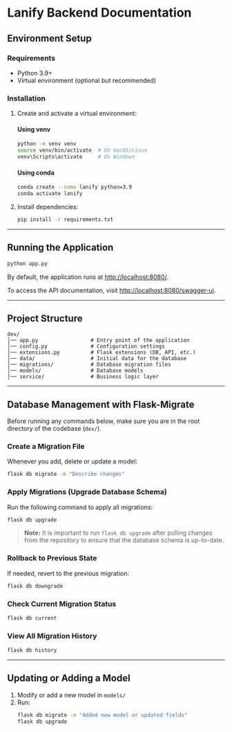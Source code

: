 # Lanify Backend Documentation

## Environment Setup

### Requirements

- Python 3.9+
- Virtual environment (optional but recommended)

### Installation

1. Create and activate a virtual environment:

   #### Using venv

   ```bash
   python -m venv venv
   source venv/bin/activate  # On macOS/Linux
   venv\Scripts\activate     # On Windows
   ```

   #### Using conda

    ```bash
    conda create --name lanify python=3.9
    conda activate lanify
    ```

2. Install dependencies:
   ```bash
   pip install -r requirements.txt
   ```

---

## Running the Application

```bash
python app.py
```

By default, the application runs at [http://localhost:8080/](http://localhost:8080/).

To access the API documentation, visit [http://localhost:8080/swagger-ui](http://localhost:8080/swagger-ui).

---

## Project Structure

```
dev/
│── app.py                 # Entry point of the application
│── config.py              # Configuration settings
│── extensions.py          # Flask extensions (DB, API, etc.)
│── data/                  # Initial data for the database
│── migrations/            # Database migration files
│── models/                # Database models
│── service/               # Business logic layer
```

---

## Database Management with Flask-Migrate

Before running any commands below, make sure you are in the root directory of the codebase (`dev/`).

### Create a Migration File

Whenever you add, delete or update a model:

```bash
flask db migrate -m "Describe changes"
```

### Apply Migrations (Upgrade Database Schema)

Run the following command to apply all migrations:

```bash
flask db upgrade
```

> **Note:** It is important to run `flask db upgrade` after pulling changes from the repository to ensure that the
> database schema is up-to-date.

### Rollback to Previous State

If needed, revert to the previous migration:

```bash
flask db downgrade
```

### Check Current Migration Status

```bash
flask db current
```

### View All Migration History

```bash
flask db history
```

---

## Updating or Adding a Model

1. Modify or add a new model in `models/`
2. Run:
   ```bash
   flask db migrate -m "Added new model or updated fields"
   flask db upgrade
   ```
